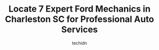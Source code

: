 ---
layout: ampstory
image: https://images.unsplash.com/photo-1610998342124-c4fcba4cf4bf?ixlib=rb-4.0.3&ixid=MnwxMjA3fDB8MHxwaG90by1wYWdlfHx8fGVufDB8fHx8&auto=format&fit=crop&w=640&h=853&q=80
author: techidn
featured: false
description: Experience the excellence of automotive service by visiting the 7 best Ford Mechanic in Charleston SC, USA. With their expertise, attention to detail, and commitment to customer satisfaction
title: Locate 7 Expert Ford Mechanics in Charleston SC for Professional Auto Services
cover:
   title: Locate 7 Expert Ford Mechanics in Charleston SC for Professional Auto Services
   subtitle: Rickpate
   background: https://images.unsplash.com/photo-1610998342124-c4fcba4cf4bf?ixlib=rb-4.0.3&ixid=MnwxMjA3fDB8MHxwaG90by1wYWdlfHx8fGVufDB8fHx8&auto=format&fit=crop&w=640&h=853&q=80

pages: 
 - layout: thirds
   top: <h1>#1 EuroPro of Charleston</h1>
   bottom: "<p>Took my sons Mini Cooper to EuroPro. Turned out to be an electrical module that was creating several issues. Communication throughout the process was good and the team</p>"
   background: https://www.knot35.com/toplist/wp-content/uploads/2023/06/best-ford-mechanic-1-in-charleston-sc-1685836063.jpeg
   backgroundblur: true
 - layout: thirds
   top: <h1>#2 Torres Auto Repair LLC</h1>
   bottom: "<p>544 Stinson Dr, Charleston, SC 29407, United States</p>"
   background: https://www.knot35.com/toplist/wp-content/uploads/2023/06/best-ford-mechanic-2-in-charleston-sc-1685836063.jpeg
   cta:
      link: https://www.knot35.com/toplist/locate-7-expert-ford-mechanics-in-charleston-sc-for-professional-auto-services/
      text: Locate 7 Expert Ford Mechanics in Charleston SC for Professional Auto Services
 - layout: thirds
   top: <h1>#3 Charleston Performance Solutions</h1>
   bottom: "<p>4560 Rivers Ave, North Charleston, SC 29405, United States</p>"
   background: https://www.knot35.com/toplist/wp-content/uploads/2023/06/best-ford-mechanic-3-in-charleston-sc-1685836064.jpeg
   cta:
      link: https://www.knot35.com/toplist/locate-7-expert-ford-mechanics-in-charleston-sc-for-professional-auto-services/
      text: Locate 7 Expert Ford Mechanics in Charleston SC for Professional Auto Services
 - layout: thirds
   top: <h1>#4 Richards Automotive Repair</h1>
   bottom: "<p>1025 St Andrews Blvd, Charleston, SC 29407, United States</p>"
   background: https://images.unsplash.com/photo-1574169208507-84376144848b?ixlib=rb-4.0.3&ixid=MnwxMjA3fDB8MHxwaG90by1wYWdlfHx8fGVufDB8fHx8&auto=format&fit=crop&w=640&h=853&q=80
   cta:
      link: https://www.knot35.com/toplist/locate-7-expert-ford-mechanics-in-charleston-sc-for-professional-auto-services/
      text: Locate 7 Expert Ford Mechanics in Charleston SC for Professional Auto Services
 - layout: thirds
   top: <h1>#5 Folly Road Auto Repair</h1>
   bottom: "<p>1648 Ave A, Charleston, SC 29412, United States</p>"
   background: https://images.unsplash.com/photo-1599422314077-f4dfdaa4cd09?ixlib=rb-4.0.3&ixid=MnwxMjA3fDB8MHxwaG90by1wYWdlfHx8fGVufDB8fHx8&auto=format&fit=crop&w=640&h=853&q=80
   cta:
      link: https://www.knot35.com/toplist/locate-7-expert-ford-mechanics-in-charleston-sc-for-professional-auto-services/
      text: Locate 7 Expert Ford Mechanics in Charleston SC for Professional Auto Services
 - layout: thirds
   top: <h1>#6 Carter & Sons Auto Center</h1>
   bottom: "<p>4032 Dorchester Rd, North Charleston, SC 29405, United States</p>"
   background: https://plus.unsplash.com/premium_photo-1664640458616-3c74f8cb4589?ixlib=rb-4.0.3&ixid=MnwxMjA3fDB8MHxwaG90by1wYWdlfHx8fGVufDB8fHx8&auto=format&fit=crop&w=640&h=853&q=80
   cta:
      link: https://www.knot35.com/toplist/locate-7-expert-ford-mechanics-in-charleston-sc-for-professional-auto-services/
      text: Locate 7 Expert Ford Mechanics in Charleston SC for Professional Auto Services
 - layout: thirds
   top: <h1>#7 Ultimate Autowerks BMW Service & Repair</h1>
   bottom: "<p>2538 Savannah Hwy, Charleston, SC 29414, United States</p>"
   background: https://images.unsplash.com/photo-1549241520-425e3dfc01cb?ixlib=rb-4.0.3&ixid=MnwxMjA3fDB8MHxwaG90by1wYWdlfHx8fGVufDB8fHx8&auto=format&fit=crop&w=640&h=853&q=80
   cta:
      link: https://www.knot35.com/toplist/locate-7-expert-ford-mechanics-in-charleston-sc-for-professional-auto-services/
      text: Locate 7 Expert Ford Mechanics in Charleston SC for Professional Auto Services
 - layout: thirds
   middle: Continue reading...
   background: https://images.unsplash.com/photo-1540457036297-448b6b99e91c?ixlib=rb-4.0.3&ixid=MnwxMjA3fDB8MHxwaG90by1wYWdlfHx8fGVufDB8fHx8&auto=format&fit=crop&w=640&h=853&q=80
   cta:
      link: https://www.knot35.com/toplist/locate-7-expert-ford-mechanics-in-charleston-sc-for-professional-auto-services/
      text: Locate 7 Expert Ford Mechanics in Charleston SC for Professional Auto Services
      
---